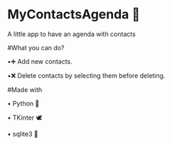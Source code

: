 # MyContactsAgenda 📕
A little app to have an agenda with contacts

#What you can do?

•➕ Add new contacts.

•❌ Delete contacts by selecting them before deleting.

#Made with

• Python 🐍

• TKinter 🕊

• sqlite3 💾
